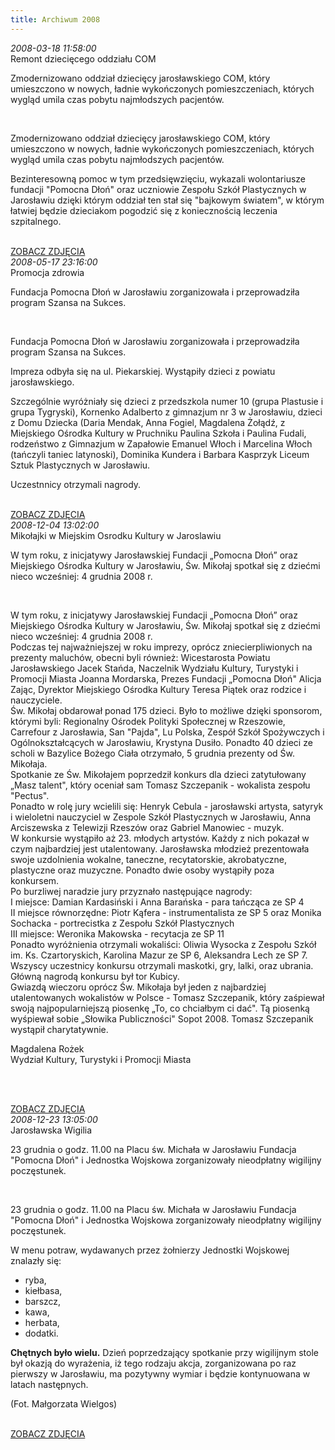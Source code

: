 ```yaml
---
title: Archiwum 2008
---
```


<div class="archiveItem">
<i>2008-03-18 11:58:00</i><br>
Remont dziecięcego oddziału COM<p>Zmodernizowano oddział dziecięcy jarosławskiego COM, który umieszczono w nowych, ładnie wykończonych pomieszczeniach, których wygląd umila czas pobytu najmłodszych pacjentów.</p><br>
<p>Zmodernizowano oddział dziecięcy jarosławskiego COM, który umieszczono w nowych, ładnie wykończonych pomieszczeniach, których wygląd umila czas pobytu najmłodszych pacjentów.</p><p>Bezinteresowną pomoc w tym przedsięwzięciu, wykazali wolontariusze fundacji "Pomocna Dłoń" oraz uczniowie Zespołu Szkół Plastycznych w Jarosławiu dzięki którym oddział ten stał się "bajkowym światem", w którym łatwiej będzie dzieciakom pogodzić się z koniecznością leczenia szpitalnego.</p><br>
<a href="#" class="loadImages">ZOBACZ ZDJĘCIA</a><br>
<div class="centerImgsEmpty">
<a href="img/archive_files/01/09.jpg" target="_blank"><img data-src="img/archive_files/01/09.jpg" /></a><br>
<a href="img/archive_files/01/dsc03878.jpg" target="_blank"><img data-src="img/archive_files/01/dsc03878.jpg" /></a><br>
<a href="img/archive_files/01/dsc03879.jpg" target="_blank"><img data-src="img/archive_files/01/dsc03879.jpg" /></a><br>
<a href="img/archive_files/01/dsc03880.jpg" target="_blank"><img data-src="img/archive_files/01/dsc03880.jpg" /></a><br>
<a href="img/archive_files/01/dsc03884.jpg" target="_blank"><img data-src="img/archive_files/01/dsc03884.jpg" /></a><br>
<a href="img/archive_files/01/dsc03911.jpg" target="_blank"><img data-src="img/archive_files/01/dsc03911.jpg" /></a><br>
<a href="img/archive_files/01/dsc03913.jpg" target="_blank"><img data-src="img/archive_files/01/dsc03913.jpg" /></a><br>
<a href="img/archive_files/01/dsc03914.jpg" target="_blank"><img data-src="img/archive_files/01/dsc03914.jpg" /></a><br>
<a href="img/archive_files/01/dsc03918.jpg" target="_blank"><img data-src="img/archive_files/01/dsc03918.jpg" /></a><br>
<a href="img/archive_files/01/dsc03924.jpg" target="_blank"><img data-src="img/archive_files/01/dsc03924.jpg" /></a><br>
<a href="img/archive_files/01/dsc03930.jpg" target="_blank"><img data-src="img/archive_files/01/dsc03930.jpg" /></a><br>
<a href="img/archive_files/01/dsc03931.jpg" target="_blank"><img data-src="img/archive_files/01/dsc03931.jpg" /></a><br>
<a href="img/archive_files/01/dsc03932.jpg" target="_blank"><img data-src="img/archive_files/01/dsc03932.jpg" /></a><br>
<a href="img/archive_files/01/dsc03933.jpg" target="_blank"><img data-src="img/archive_files/01/dsc03933.jpg" /></a><br>
<a href="img/archive_files/01/dsc03937.jpg" target="_blank"><img data-src="img/archive_files/01/dsc03937.jpg" /></a><br>
<a href="img/archive_files/02/scale-img.jpeg" target="_blank"><img data-src="img/archive_files/02/scale-img.jpeg" /></a><br>
<a href="img/archive_files/02/malowanie-szpitala.jpg" target="_blank"><img data-src="img/archive_files/02/malowanie-szpitala.jpg" /></a><br>
</div>
</div>
<div class="archiveItem">
<i>2008-05-17 23:16:00</i><br>
Promocja zdrowia<p>Fundacja Pomocna Dłoń w Jarosławiu zorganizowała i przeprowadziła program Szansa na Sukces.</p><br>
<p>Fundacja Pomocna Dłoń w Jarosławiu zorganizowała i przeprowadziła program Szansa na Sukces.</p><p>Impreza odbyła się na ul. Piekarskiej. Wystąpiły dzieci z powiatu jarosławskiego.</p><p>Szczególnie wyróżniały się dzieci z przedszkola numer 10 (grupa Plastusie i grupa Tygryski), Kornenko Adalberto z gimnazjum nr 3 w Jarosławiu, dzieci z Domu Dziecka (Daria Mendak, Anna Fogiel, Magdalena Żołądź, z Miejskiego Ośrodka Kultury w Pruchniku Paulina Szkoła i Paulina Fudali, rodzeństwo z Gimnazjum w Zapałowie Emanuel Włoch i Marcelina Włoch (tańczyli taniec latynoski), Dominika Kundera i Barbara Kasprzyk Liceum Sztuk Plastycznych w Jarosławiu.</p><p>Uczestnnicy otrzymali nagrody.</p><br>
<a href="#" class="loadImages">ZOBACZ ZDJĘCIA</a><br>
<div class="centerImgsEmpty">
<a href="img/archive_files/01/0a378ba8e8f719e3125c634d6ce5fe70.jpg" target="_blank"><img data-src="img/archive_files/01/0a378ba8e8f719e3125c634d6ce5fe70.jpg" /></a><br>
<a href="img/archive_files/01/7800db6d52eb019d0a11e0336fc1f96e.jpg" target="_blank"><img data-src="img/archive_files/01/7800db6d52eb019d0a11e0336fc1f96e.jpg" /></a><br>
<a href="img/archive_files/01/9f1432674e53395c0e070071867ec162.jpg" target="_blank"><img data-src="img/archive_files/01/9f1432674e53395c0e070071867ec162.jpg" /></a><br>
<a href="img/archive_files/01/a06f3679df84cd26dfabface7d6cf224.jpg" target="_blank"><img data-src="img/archive_files/01/a06f3679df84cd26dfabface7d6cf224.jpg" /></a><br>
<a href="img/archive_files/01/czerwiec-2008.jpg" target="_blank"><img data-src="img/archive_files/01/czerwiec-2008.jpg" /></a><br>
</div>
</div>
<div class="archiveItem">
<i>2008-12-04 13:02:00</i><br>
Mikołajki w Miejskim Osrodku Kultury w Jaroslawiu<p>W tym roku, z inicjatywy Jarosławskiej Fundacji „Pomocna Dłoń” oraz Miejskiego Ośrodka Kultury w Jarosławiu, Św. Mikołaj spotkał się z dziećmi nieco wcześniej: 4 grudnia 2008 r.</p><br>
<p>W tym roku, z inicjatywy Jarosławskiej Fundacji „Pomocna Dłoń” oraz Miejskiego Ośrodka Kultury w Jarosławiu, Św. Mikołaj spotkał się z dziećmi nieco wcześniej: 4 grudnia 2008 r. <br>Podczas tej najważniejszej w roku imprezy, oprócz zniecierpliwionych na prezenty maluchów, obecni byli również: Wicestarosta Powiatu Jarosławskiego Jacek Stańda, Naczelnik Wydziału Kultury, Turystyki i Promocji Miasta Joanna Mordarska, Prezes Fundacji „Pomocna Dłoń" Alicja Zając, Dyrektor Miejskiego Ośrodka Kultury Teresa Piątek oraz rodzice i nauczyciele. <br>Św. Mikołaj obdarował ponad 175 dzieci. Było to możliwe dzięki sponsorom, którymi byli: Regionalny Ośrodek Polityki Społecznej w Rzeszowie, Carrefour z Jarosławia, San "Pajda", Lu Polska, Zespół Szkół Spożywczych i Ogólnokształcących w Jarosławiu, Krystyna Dusiło. Ponadto 40 dzieci ze scholi w Bazylice Bożego Ciała otrzymało, 5 grudnia prezenty od Św. Mikołaja. <br>Spotkanie ze Św. Mikołajem poprzedził konkurs dla dzieci zatytułowany „Masz talent", który oceniał sam Tomasz Szczepanik - wokalista zespołu "Pectus". <br>Ponadto w rolę jury wcielili się: Henryk Cebula - jarosławski artysta, satyryk i wieloletni nauczyciel w Zespole Szkół Plastycznych w Jarosławiu, Anna Arciszewska z  Telewizji Rzeszów oraz Gabriel Manowiec - muzyk. <br>W konkursie wystąpiło aż 23. młodych artystów. Każdy z nich pokazał w czym najbardziej jest utalentowany. Jarosławska młodzież prezentowała swoje uzdolnienia wokalne, taneczne, recytatorskie, akrobatyczne, plastyczne oraz muzyczne. Ponadto dwie osoby wystąpiły poza konkursem. <br>Po burzliwej naradzie jury przyznało następujące nagrody: <br>I miejsce: Damian Kardasiński i Anna Barańska - para tańcząca ze SP 4 <br>II miejsce równorzędne: Piotr Kąfera - instrumentalista ze SP 5 oraz Monika Sochacka - portrecistka z Zespołu Szkół Plastycznych <br>III miejsce: Weronika Makowska - recytacja ze SP 11 <br>Ponadto wyróżnienia otrzymali wokaliści: Oliwia Wysocka z Zespołu Szkół im. Ks. Czartoryskich, Karolina Mazur ze SP 6, Aleksandra Lech ze SP 7. <br>Wszyscy uczestnicy konkursu otrzymali maskotki, gry, lalki, oraz ubrania. Główną nagrodą konkursu był tor Kubicy. <br>Gwiazdą wieczoru oprócz Św. Mikołaja był jeden z najbardziej utalentowanych wokalistów w Polsce - Tomasz Szczepanik, który zaśpiewał swoją najpopularniejszą piosenkę „To, co chciałbym ci dać". Tą piosenką wyśpiewał sobie „Słowika Publiczności" Sopot 2008. Tomasz Szczepanik wystąpił charytatywnie.</p><p>Magdalena Rożek<br>Wydział Kultury, Turystyki i Promocji Miasta</p><p align="center"><br></p><br>
<a href="#" class="loadImages">ZOBACZ ZDJĘCIA</a><br>
<div class="centerImgsEmpty">
<a href="img/archive_files/02/pict7882.jpg" target="_blank"><img data-src="img/archive_files/02/pict7882.jpg" /></a><br>
<a href="img/archive_files/02/pict7892.jpg" target="_blank"><img data-src="img/archive_files/02/pict7892.jpg" /></a><br>
<a href="img/archive_files/02/pict7893.jpg" target="_blank"><img data-src="img/archive_files/02/pict7893.jpg" /></a><br>
<a href="img/archive_files/02/pict7914.jpg" target="_blank"><img data-src="img/archive_files/02/pict7914.jpg" /></a><br>
<a href="img/archive_files/02/pict7938.jpg" target="_blank"><img data-src="img/archive_files/02/pict7938.jpg" /></a><br>
<a href="img/archive_files/02/pict8001.jpg" target="_blank"><img data-src="img/archive_files/02/pict8001.jpg" /></a><br>
<a href="img/archive_files/02/pict8021.jpg" target="_blank"><img data-src="img/archive_files/02/pict8021.jpg" /></a><br>
<a href="img/archive_files/02/pict8027.jpg" target="_blank"><img data-src="img/archive_files/02/pict8027.jpg" /></a><br>
<a href="img/archive_files/02/pict8028.jpg" target="_blank"><img data-src="img/archive_files/02/pict8028.jpg" /></a><br>
<a href="img/archive_files/01/dom-dziecka-2008.jpg" target="_blank"><img data-src="img/archive_files/01/dom-dziecka-2008.jpg" /></a><br>
</div>
</div>
<div class="archiveItem">
<i>2008-12-23 13:05:00</i><br>
Jarosławska Wigilia<p>23 grudnia o godz. 11.00 na Placu św. Michała w Jarosławiu Fundacja "Pomocna Dłoń" i Jednostka Wojskowa zorganizowały nieodpłatny wigilijny poczęstunek.</p><br>
<p>23 grudnia o godz. 11.00 na Placu św. Michała w Jarosławiu Fundacja "Pomocna Dłoń" i Jednostka Wojskowa zorganizowały nieodpłatny wigilijny poczęstunek.</p><p>W menu potraw, wydawanych przez żołnierzy Jednostki Wojskowej znalazły się:</p><ul><li>ryba,</li><li>kiełbasa,</li><li>barszcz,</li><li>kawa,</li><li>herbata,</li><li>dodatki.</li></ul><p><strong>Chętnych było wielu.</strong> Dzień poprzedzający spotkanie przy wigilijnym stole był okazją do wyrażenia, iż tego rodzaju akcja, zorganizowana po raz pierwszy w Jarosławiu, ma pozytywny wymiar i będzie kontynuowana w latach następnych.</p><p>(Fot. Małgorzata Wielgos)</p><br>
<a href="#" class="loadImages">ZOBACZ ZDJĘCIA</a><br>
<div class="centerImgsEmpty">
<a href="img/archive_files/01/1.jpg" target="_blank"><img data-src="img/archive_files/01/1.jpg" /></a><br>
<a href="img/archive_files/01/2.jpg" target="_blank"><img data-src="img/archive_files/01/2.jpg" /></a><br>
<a href="img/archive_files/01/3.jpg" target="_blank"><img data-src="img/archive_files/01/3.jpg" /></a><br>
<a href="img/archive_files/01/4.jpg" target="_blank"><img data-src="img/archive_files/01/4.jpg" /></a><br>
<a href="img/archive_files/01/5.jpg" target="_blank"><img data-src="img/archive_files/01/5.jpg" /></a><br>
<a href="img/archive_files/01/6.jpg" target="_blank"><img data-src="img/archive_files/01/6.jpg" /></a><br>
<a href="img/archive_files/01/7.jpg" target="_blank"><img data-src="img/archive_files/01/7.jpg" /></a><br>
<a href="img/archive_files/01/8.jpg" target="_blank"><img data-src="img/archive_files/01/8.jpg" /></a><br>
</div>
</div>
